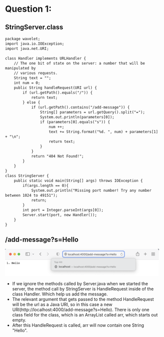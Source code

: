 # Question 1: 

## StringServer.class

```
package wavelet;
import java.io.IOException;
import java.net.URI;

class Handler implements URLHandler {
    // The one bit of state on the server: a number that will be manipulated by
    // various requests.
    String text = "";
    int num = 0;
    public String handleRequest(URI url) {
        if (url.getPath().equals("/")) {
            return text;
        } else {
            if (url.getPath().contains("/add-message")) {
                String[] parameters = url.getQuery().split("=");
                System.out.println(parameters[0]);
                if (parameters[0].equals("s")) {
                    num ++;
                    text += String.format("%d. ", num) + parameters[1] + "\n";
                    return text;
                }
            }
            return "404 Not Found!";
        }
    }
}
class StringServer {
    public static void main(String[] args) throws IOException {
        if(args.length == 0){
            System.out.println("Missing port number! Try any number between 1024 to 49151");
            return;
        }
        int port = Integer.parseInt(args[0]);
        Server.start(port, new Handler());
    }
}
```
## /add-message?s=Hello
![Image](Add1.png)
* If we ignore the methods called by Server.java when we started the server, the method call by StringServer is HandleRequest inside of the class Handler. Which help us add the message. 
* The relevant argument that gets passed to the method HandleRequest will be the url as a Java URI, so in this case a new URI(http://localhost:4000/add-message?s=Hello). There is only one class field for the class, which is an ArrayList<String> called arr, which starts out empty.
* After this HandleRequest is called, arr will now contain one String "Hello".

